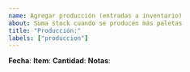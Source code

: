 ```yaml
---
name: Agregar producción (entradas a inventario)
about: Suma stock cuando se producen más paletas
title: "Producción:"
labels: ["produccion"]
---
```

**Fecha**:
**Item**:
**Cantidad**:
**Notas**:
